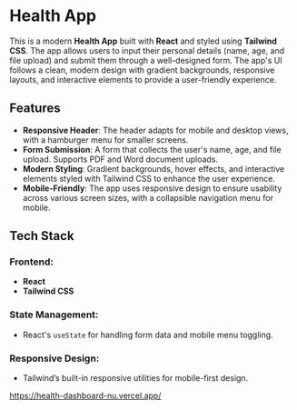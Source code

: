 # Health App

This is a modern **Health App** built with **React** and styled using **Tailwind CSS**. The app allows users to input their personal details (name, age, and file upload) and submit them through a well-designed form. The app's UI follows a clean, modern design with gradient backgrounds, responsive layouts, and interactive elements to provide a user-friendly experience.

## Features

- **Responsive Header**: The header adapts for mobile and desktop views, with a hamburger menu for smaller screens.
- **Form Submission**: A form that collects the user's name, age, and file upload. Supports PDF and Word document uploads.
- **Modern Styling**: Gradient backgrounds, hover effects, and interactive elements styled with Tailwind CSS to enhance the user experience.
- **Mobile-Friendly**: The app uses responsive design to ensure usability across various screen sizes, with a collapsible navigation menu for mobile.

## Tech Stack

### Frontend:

- **React**
- **Tailwind CSS**

### State Management:

- React's `useState` for handling form data and mobile menu toggling.

### Responsive Design:

- Tailwind’s built-in responsive utilities for mobile-first design.


https://health-dashboard-nu.vercel.app/
